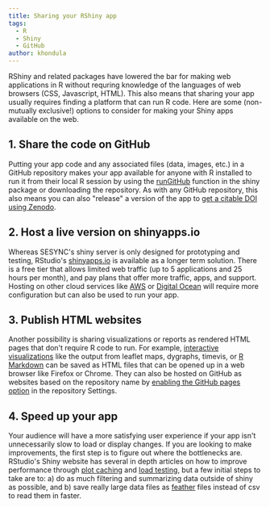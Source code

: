 ```yaml
---
title: Sharing your RShiny app
tags:
  - R
  - Shiny
  - GitHub
author: khondula
---
```


RShiny and related packages have lowered the bar for making web applications in R without requring knowledge of the languages of web browsers (CSS, Javascript, HTML). This also means that sharing your app usually requires finding a platform that can run R code. Here are some (non-mutually exclusive!) options to consider for making your Shiny apps available on the web. 

## 1. Share the code on GitHub
 
 Putting your app code and any associated files (data, images, etc.) in a GitHub repository makes your app available for anyone with R installed to run it from their local R session by using the [runGitHub](https://github.com/rstudio/shiny_example) function in the shiny package or downloading the repository. As with any GitHub repository, this also means you can also "release" a version of the app to [get a citable DOI using Zenodo](https://guides.github.com/activities/citable-code/). 

## 2. Host a live version on shinyapps.io

Whereas SESYNC's shiny server is only designed for prototyping and testing, RStudio's [shinyapps.io](http://www.shinyapps.io/) is available as a longer term solution. There is a free tier that allows limited web traffic (up to 5 applications and 25 hours per month), and pay plans that offer more traffic, apps, and support. Hosting on other cloud services like [AWS](https://www.r-bloggers.com/shiny-server-on-aws/) or [Digital Ocean](https://deanattali.com/2015/05/09/setup-rstudio-shiny-server-digital-ocean/) will require more configuration but can also be used to run your app.

## 3. Publish HTML websites

Another possibility is sharing visualizations or reports as rendered HTML pages that don't require R code to run. For example, [interactive visualizations](https://www.htmlwidgets.org/showcase_leaflet.html) like the output from leaflet maps, dygraphs, timevis, or [R Markdown](https://rmarkdown.rstudio.com/) can be saved as HTML files that can be opened up in a web browser like Firefox or Chrome. They can also be hosted on GitHub as websites based on the repository name by [enabling the GitHub pages option](https://guides.github.com/features/pages/) in the repository Settings. 

## 4. Speed up your app

Your audience will have a more satisfying user experience if your app isn't unnecessarily slow to load or display changes. If you are looking to make improvements, the first step is to figure out where the bottlenecks are. RStudio's Shiny website has several in depth articles on how to improve performance through [plot caching](http://shiny.rstudio.com/articles/plot-caching.html) and [load testing](https://rstudio.github.io/shinyloadtest/), but a few initial steps to take are to: a) do as much filtering and summarizing data outside of shiny as possible, and b) save really large data files as [feather](https://blog.rstudio.com/2016/03/29/feather/) files instead of csv to read them in faster. 

